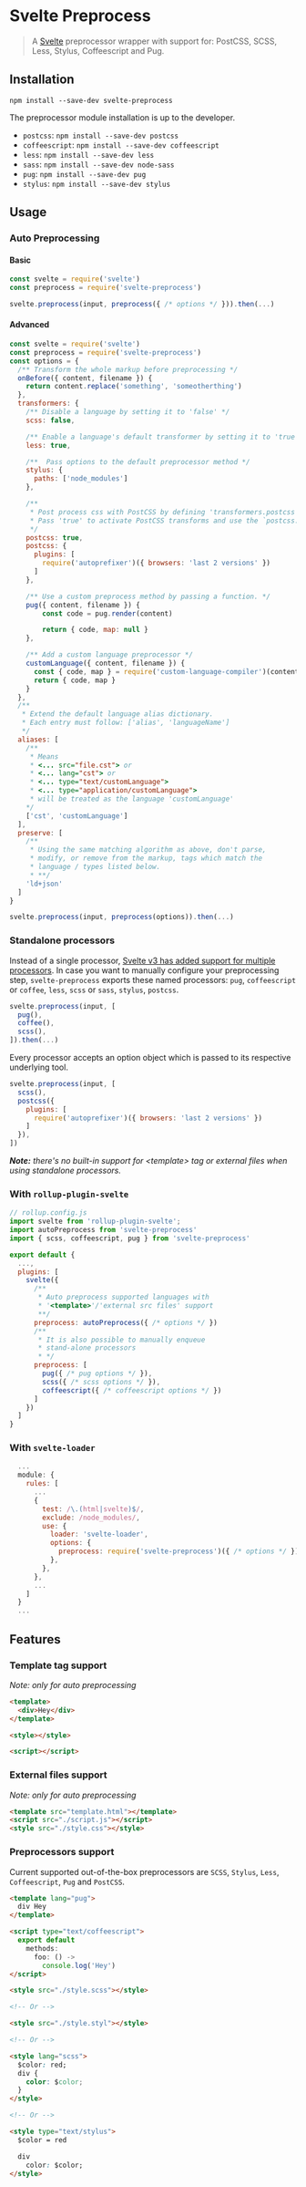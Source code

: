 # Svelte Preprocess

> A [Svelte](https://svelte.technology) preprocessor wrapper with support for: PostCSS, SCSS, Less, Stylus, Coffeescript and Pug.

## Installation

`npm install --save-dev svelte-preprocess`

The preprocessor module installation is up to the developer.

- `postcss`: `npm install --save-dev postcss`
- `coffeescript`: `npm install --save-dev coffeescript`
- `less`: `npm install --save-dev less`
- `sass`: `npm install --save-dev node-sass`
- `pug`: `npm install --save-dev pug`
- `stylus`: `npm install --save-dev stylus`

## Usage

### Auto Preprocessing

#### Basic

```js
const svelte = require('svelte')
const preprocess = require('svelte-preprocess')

svelte.preprocess(input, preprocess({ /* options */ })).then(...)
```

#### Advanced

```js
const svelte = require('svelte')
const preprocess = require('svelte-preprocess')
const options = {
  /** Transform the whole markup before preprocessing */
  onBefore({ content, filename }) {
    return content.replace('something', 'someotherthing')
  },
  transformers: {
    /** Disable a language by setting it to 'false' */
    scss: false,

    /** Enable a language's default transformer by setting it to 'true' */
    less: true,

    /**  Pass options to the default preprocessor method */
    stylus: {
      paths: ['node_modules']
    },

    /**
     * Post process css with PostCSS by defining 'transformers.postcss'
     * Pass 'true' to activate PostCSS transforms and use the `postcss.config.js`
     */
    postcss: true,
    postcss: {
      plugins: [
        require('autoprefixer')({ browsers: 'last 2 versions' })
      ]
    },

    /** Use a custom preprocess method by passing a function. */
    pug({ content, filename }) {
        const code = pug.render(content)

        return { code, map: null }
    },

    /** Add a custom language preprocessor */
    customLanguage({ content, filename }) {
      const { code, map } = require('custom-language-compiler')(content)
      return { code, map }
    }
  },
  /**
   * Extend the default language alias dictionary.
   * Each entry must follow: ['alias', 'languageName']
   */
  aliases: [
    /**
     * Means
     * <... src="file.cst"> or
     * <... lang="cst"> or
     * <... type="text/customLanguage">
     * <... type="application/customLanguage">
     * will be treated as the language 'customLanguage'
    */
    ['cst', 'customLanguage']
  ],
  preserve: [
    /**
     * Using the same matching algorithm as above, don't parse,
     * modify, or remove from the markup, tags which match the
     * language / types listed below.
     * **/
    'ld+json'
  ]
}

svelte.preprocess(input, preprocess(options)).then(...)
```

### Standalone processors

Instead of a single processor, [Svelte v3 has added support for multiple processors](https://v3.svelte.technology/docs#svelte-preprocess). In case you want to manually configure your preprocessing step, `svelte-preprocess` exports these named processors: `pug`, `coffeescript` or `coffee`, `less`, `scss` or `sass`, `stylus`, `postcss`.

```js
svelte.preprocess(input, [
  pug(),
  coffee(),
  scss(),
]).then(...)
```

Every processor accepts an option object which is passed to its respective underlying tool.

```js
svelte.preprocess(input, [
  scss(),
  postcss({
    plugins: [
      require('autoprefixer')({ browsers: 'last 2 versions' })
    ]
  }),
])
```

***Note:** there's no built-in support for \<template\> tag or external files when using standalone processors.*

### With `rollup-plugin-svelte`

```js
// rollup.config.js
import svelte from 'rollup-plugin-svelte';
import autoPreprocess from 'svelte-preprocess'
import { scss, coffeescript, pug } from 'svelte-preprocess'

export default {
  ...,
  plugins: [
    svelte({
      /**
       * Auto preprocess supported languages with
       * '<template>'/'external src files' support
       **/
      preprocess: autoPreprocess({ /* options */ })
      /**
       * It is also possible to manually enqueue
       * stand-alone processors
       * */
      preprocess: [
        pug({ /* pug options */ }),
        scss({ /* scss options */ }),
        coffeescript({ /* coffeescript options */ })
      ]
    })
  ]
}
```

### With `svelte-loader`

```js
  ...
  module: {
    rules: [
      ...
      {
        test: /\.(html|svelte)$/,
        exclude: /node_modules/,
        use: {
          loader: 'svelte-loader',
          options: {
            preprocess: require('svelte-preprocess')({ /* options */ })
          },
        },
      },
      ...
    ]
  }
  ...
```

## Features

### Template tag support

*Note: only for auto preprocessing*

```html
<template>
  <div>Hey</div>
</template>

<style></style>

<script></script>
```

### External files support

*Note: only for auto preprocessing*

```html
<template src="template.html"></template>
<script src="./script.js"></script>
<style src="./style.css"></style>
```

### Preprocessors support

Current supported out-of-the-box preprocessors are `SCSS`, `Stylus`, `Less`, `Coffeescript`, `Pug` and `PostCSS`.

```html
<template lang="pug">
  div Hey
</template>

<script type="text/coffeescript">
  export default
    methods:
      foo: () ->
        console.log('Hey')
</script>

<style src="./style.scss"></style>

<!-- Or -->

<style src="./style.styl"></style>

<!-- Or -->

<style lang="scss">
  $color: red;
  div {
    color: $color;
  }
</style>

<!-- Or -->

<style type="text/stylus">
  $color = red

  div
    color: $color;
</style>
```
